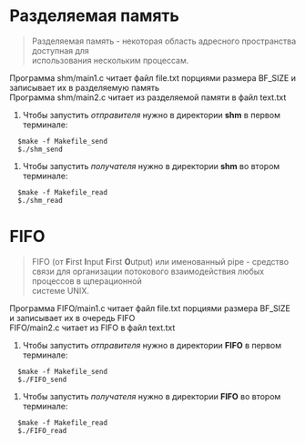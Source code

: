 # Разделяемая память  
>Разделяемая память - некоторая область адресного пространства доступная для  
>использования нескольким процессам.

Программа shm/main1.c читает файл file.txt порциями размера BF_SIZE и записывает их в разделяемую память  
Программа shm/main2.c читает из разделяемой памяти в файл text.txt  

1. Чтобы запустить *отправителя* нужно в директории **shm** в первом терминале:
``` 
  $make -f Makefile_send  
  $./shm_send  
``` 
1. Чтобы запустить *получателя* нужно в директории **shm** во втором терминале: 
``` 
  $make -f Makefile_read    
  $./shm_read   
```

# FIFO  
>FIFO (от **F**irst **I**nput **F**irst **O**utput) или именованный pipe - средство   
>связи для организации потокового взаимодействия любых процессов в щперационной  
>системе UNIX.  

Программа FIFO/main1.c читает файл file.txt порциями размера BF_SIZE и записывает их в очередь FIFO  
FIFO/main2.c читает из FIFO в файл text.txt  

1. Чтобы запустить *отправителя* нужно в директории **FIFO** в первом терминале:
``` 
  $make -f Makefile_send  
  $./FIFO_send  
``` 
1. Чтобы запустить *получателя* нужно в директории **FIFO** во втором терминале: 
``` 
  $make -f Makefile_read    
  $./FIFO_read   
```
